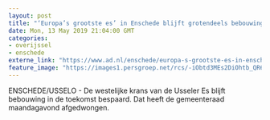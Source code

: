 ```yaml
---
layout: post
title: "‘Europa’s grootste es’ in Enschede blijft grotendeels bebouwing bespaard"
date: Mon, 13 May 2019 21:04:00 GMT
categories: 
- overijssel 
- enschede 
externe_link: "https://www.ad.nl/enschede/europa-s-grootste-es-in-enschede-blijft-grotendeels-bebouwing-bespaard~ada09683/"
feature_image: "https://images1.persgroep.net/rcs/-iObtd3MEs2DiOhtb_QR6iqUQzs/diocontent/102669382/_fitwidth/400/?appId=21791a8992982cd8da851550a453bd7f&quality=0.7"
---
```


ENSCHEDE/USSELO - De westelijke krans van de Usseler Es blijft bebouwing in de toekomst bespaard. Dat heeft de gemeenteraad maandagavond afgedwongen.
